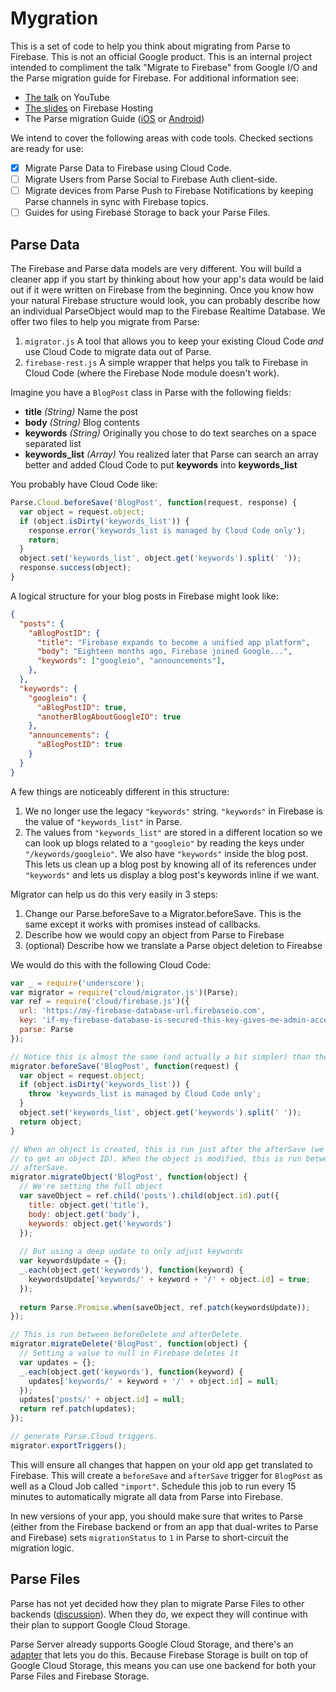 # Mygration

This is a set of code to help you think about migrating from Parse to Firebase.
This is not an official Google product. This is an internal project intended to compliment the talk "Migrate to Firebase" from Google I/O and the Parse migration guide for Firebase. For additional information see:

* [The talk](https://www.youtube.com/watch?v=RWM9J6Mvu-4) on YouTube
* [The slides](https://migrateto.firebaseapp.io) on Firebase Hosting
* The Parse migration Guide ([iOS](https://firebase.google.com/support/guides/parse-ios) or [Android](https://firebase.google.com/support/guides/parse-android))

We intend to cover the following areas with code tools. Checked sections are ready for use:

- [x] Migrate Parse Data to Firebase using Cloud Code.
- [ ] Migrate Users from Parse Social to Firebase Auth client-side.
- [ ] Migrate devices from Parse Push to Firebase Notifications by keeping Parse channels in sync with Firebase topics.
- [ ] Guides for using Firebase Storage to back your Parse Files.

## Parse Data

The Firebase and Parse data models are very different. You will build
a cleaner app if you start by thinking about how your app's data would be laid
out if it were written on Firebase from the beginning. Once you know how your
natural Firebase structure would look, you can probably describe how an
individual ParseObject would map to the Firebase Realtime
Database. We offer two files to help you migrate from Parse:

 1. `migrator.js` A tool that allows you to keep your existing Cloud Code *and* use Cloud Code to migrate data out of Parse.
 2. `firebase-rest.js` A simple wrapper that helps you talk to Firebase in Cloud Code (where the Firebase Node module doesn't work).
 
Imagine you have a `BlogPost` class in Parse with the following fields:

* **title** *(String)* Name the post
* **body** *(String)* Blog contents
* **keywords** *(String)* Originally you chose to do text searches on a space separated list
* **keywords_list** *(Array)* You realized later that Parse can search an array better and added Cloud Code to put **keywords** into **keywords_list**

You probably have Cloud Code like:

```js
Parse.Cloud.beforeSave('BlogPost', function(request, response) {
  var object = request.object;
  if (object.isDirty('keywords_list')) {
    response.error('keywords_list is managed by Cloud Code only');
    return;
  }
  object.set('keywords_list', object.get('keywords').split(' '));
  response.success(object);
}
```

A logical structure for your blog posts in Firebase might look like:

```json
{
  "posts": {
    "aBlogPostID": {
      "title": "Firebase expands to become a unified app platform",
      "body": "Eighteen months ago, Firebase joined Google...",
      "keywords": ["googleio", "announcements"],
    },
  },
  "keywords": {
    "googleio": {
      "aBlogPostID": true,
      "anotherBlogAboutGoogleIO": true
    },
    "announcements": {
      "aBlogPostID": true
    }
  }
}
```

A few things are noticeably different in this structure:

1. We no longer use the legacy `"keywords"` string. `"keywords"` in Firebase is the value of `"keywords_list"` in Parse.
2. The values from `"keywords_list"` are stored in a different location so we can look up blogs related to a `"googleio"` by reading the keys under `"/keywords/googleio"`. We also have `"keywords"` inside the blog post. This lets us clean up a blog post by knowing all of its references under `"keywords"` and lets us display a blog post's keywords inline if we want.

Migrator can help us do this very easily in 3 steps:

1. Change our Parse.beforeSave to a Migrator.beforeSave. This is the same except it works with promises instead of callbacks.
2. Describe how we would copy an object from Parse to Firebase
3. (optional) Describe how we translate a Parse object deletion to Fireabse

We would do this with the following Cloud Code:

```js
var _ = require('underscore');
var migrator = require('cloud/migrator.js')(Parse);
var ref = require('cloud/firebase.js')({
  url: 'https://my-firebase-database-url.firebaseio.com',
  key: 'if-my-firebase-database-is-secured-this-key-gives-me-admin-access',
  parse: Parse
});

// Notice this is almost the same (and actually a bit simpler) than the original beforeSave
migrator.beforeSave('BlogPost', function(request) {
  var object = request.object;
  if (object.isDirty('keywords_list')) {
    throw 'keywords_list is managed by Cloud Code only';
  }
  object.set('keywords_list', object.get('keywords').split(' '));
  return object;
}

// When an object is created, this is run just after the afterSave (we need a second pass
// to get an object ID). When the object is modified, this is run between beforeSave and
// afterSave.
migrator.migrateObject('BlogPost', function(object) {
  // We're setting the full object
  var saveObject = ref.child('posts').child(object.id).put({
    title: object.get('title'),
    body: object.get('body'),
    keywords: object.get('keywords')
  });
  
  // But using a deep update to only adjust keywords
  var keywordsUpdate = {};
  _.each(object.get('keywords'), function(keyword) {
    keywordsUpdate['keywords/' + keyword + '/' + object.id] = true;
  });
  
  return Parse.Promise.when(saveObject, ref.patch(keywordsUpdate));
});

// This is run between beforeDelete and afterDelete.
migrator.migrateDelete('BlogPost', function(object) {
  // Setting a value to null in Firebase deletes it
  var updates = {};
  _.each(object.get('keywords'), function(keyword) {
    updates['keywords/' + keyword + '/' + object.id] = null;
  });
  updates['posts/' + object.id] = null;
  return ref.patch(updates);
});

// generate Parse.Cloud triggers.
migrator.exportTriggers();
```

This will ensure all changes that happen on your old app get translated to Firebase.
This will create a `beforeSave` and `afterSave` trigger for `BlogPost` as well as a Cloud Job
called `"import"`. Schedule this job to run every 15 minutes to automatically migrate all
data from Parse into Firebase.

In new versions of your app, you should make sure that writes to Parse (either from the Firebase
backend or from an app that dual-writes to Parse and Firebase) sets `migrationStatus` to `1` in
Parse to short-circuit the migration logic.

## Parse Files

Parse has not yet decided how they plan to migrate Parse Files to other
backends
([discussion](https://github.com/ParsePlatform/parse-server/wiki/Configuring-File-Adapters
)). When they do, we expect they will continue with their plan to
support Google Cloud Storage.

Parse Server already supports Google Cloud Storage, and there's an
[adapter](https://www.npmjs.com/package/parse-server-gcs-adapter) that lets you do this.
Because Firebase Storage is built on top of Google Cloud Storage, this
means you can use one backend for both your Parse Files and Firebase
Storage.
